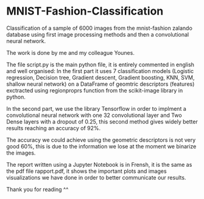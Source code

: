 # MNIST-Fashion-Classification

Classification of a sample of 6000 images from the mnist-fashion zalando database using first image processing methods and then a convolutional neural network.

The work is done by me and my colleague Younes.

The file script.py is the main python file, it is entirely commented in english and well organised: In the first part it uses 7 classification models (Logistic regression, Decision tree, Gradient descent, Gradient boosting, KNN, SVM, shallow neural network) on a DataFrame of geomtric descriptors (features) exctracted using regionproprs function from the scikit-image library in python.  

In the second part, we use the library Tensorflow in order to implment a convolutional neural network with one 32 convolutional layer and Two Dense layers with a dropout of 0.25, this second method gives widely better results reaching an accuracy of 92%.

The accuracy we could achieve using the geometric descriptors is not very good 60%, this is due to the information we lose at the moment we binarize the images.

The report written using a Jupyter Notebook is in Frensh, it is the same as the pdf file rapport.pdf, it shows the important plots and images visualizations we have done in order to better communicate our results.

Thank you for reading ^^
